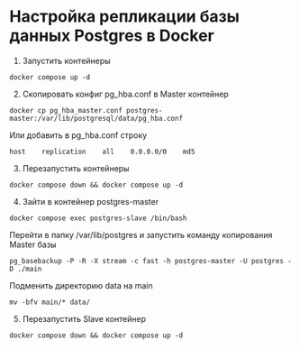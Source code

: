 # Настройка репликации базы данных Postgres в Docker

1. Запустить контейнеры

```
docker compose up -d
```
2. Скопировать конфиг pg_hba.conf в Master контейнер

```
docker cp pg_hba_master.conf postgres-master:/var/lib/postgresql/data/pg_hba.conf
```
Или добавить в pg_hba.conf строку

```
host    replication    all    0.0.0.0/0    md5
```

3. Перезапустить контейнеры

```
docker compose down && docker compose up -d
```

4. Зайти в контейнер postgres-master

```
docker compose exec postgres-slave /bin/bash
```
Перейти в папку /var/lib/postgres и запустить команду копирования Master базы

```
pg_basebackup -P -R -X stream -c fast -h postgres-master -U postgres -D ./main
```

Подменить директорию data на main

```
mv -bfv main/* data/
```

5. Перезапустить Slave контейнер

```
docker compose down && docker compose up -d
```
